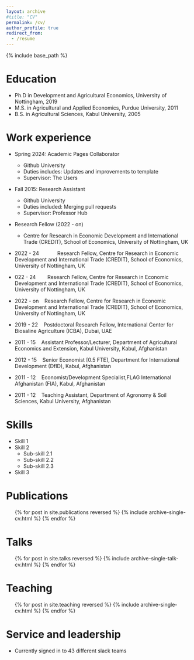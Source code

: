 ```yaml
---
layout: archive
#title: "CV"
permalink: /cv/
author_profile: true
redirect_from:
  - /resume
---
```


{% include base_path %}

Education
======
* Ph.D in Development and Agricultural Economics, University of Nottingham, 2019 
* M.S. in Agricultural and Applied Economics, Purdue University, 2011
* B.S. in Agricultural Sciences, Kabul University, 2005

Work experience
======
* Spring 2024: Academic Pages Collaborator
  * Github University
  * Duties includes: Updates and improvements to template
  * Supervisor: The Users

* Fall 2015: Research Assistant
  * Github University
  * Duties included: Merging pull requests
  * Supervisor: Professor Hub

* Research Fellow (2022 - on)
  * Centre for Research in Economic Development and International Trade (CREDIT),
    School of Economics, University of Nottingham, UK

* <span style="margin-right: 50px;">2022 - 24</span>Research Fellow, Centre for Research in Economic Development and International Trade (CREDIT), School of Economics, University of Nottingham, UK
* 022 - 24&nbsp;&nbsp;&nbsp;&nbsp;&nbsp;&nbsp;&nbsp;&nbsp;Research Fellow, Centre for Research in Economic Development and International Trade (CREDIT), School of Economics, University of Nottingham, UK

* 2022 - on&nbsp;&nbsp;&nbsp;&nbsp;Research Fellow, Centre for Research in Economic Development and International Trade (CREDIT),
School of Economics, University of Nottingham, UK
* 2019 - 22&nbsp;&nbsp;&nbsp;&nbsp;Postdoctoral Research Fellow, International Center for Biosaline Agriculture (ICBA), Dubai, UAE
* 2011 - 15&nbsp;&nbsp;&nbsp;&nbsp;Assistant Professor/Lecturer, Department of Agricultural Economics and Extension, Kabul University, Kabul, Afghanistan
* 2012 - 15&nbsp;&nbsp;&nbsp;&nbsp;Senior Economist [0.5 FTE], Department for International Development (DfID), Kabul, Afghanistan
* 2011 - 12&nbsp;&nbsp;&nbsp;&nbsp;Economist/Development Specialist,FLAG International Afghanistan (FIA), Kabul, Afghanistan
* 2011 - 12&nbsp;&nbsp;&nbsp;&nbsp;Teaching Assistant, Department of Agronomy & Soil Sciences, Kabul University, Afghanistan
  
Skills
======
* Skill 1
* Skill 2
  * Sub-skill 2.1
  * Sub-skill 2.2
  * Sub-skill 2.3
* Skill 3

Publications
======
  <ul>{% for post in site.publications reversed %}
    {% include archive-single-cv.html %}
  {% endfor %}</ul>
  
Talks
======
  <ul>{% for post in site.talks reversed %}
    {% include archive-single-talk-cv.html  %}
  {% endfor %}</ul>
  
Teaching
======
  <ul>{% for post in site.teaching reversed %}
    {% include archive-single-cv.html %}
  {% endfor %}</ul>
  
Service and leadership
======
* Currently signed in to 43 different slack teams
